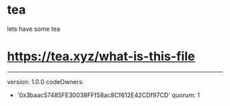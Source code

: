# tea
lets have some tea
# https://tea.xyz/what-is-this-file
---
version: 1.0.0
codeOwners:
  - '0x3baac57485FE30038FFf58ac8Cf612E42CDf97CD'
quorum: 1
